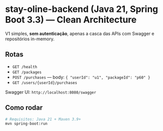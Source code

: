 # stay-oline-backend (Java 21, Spring Boot 3.3) — Clean Architecture

V1 simples, **sem autenticação**, apenas a casca das APIs com Swagger e repositórios in-memory.

## Rotas
- `GET /health`
- `GET /packages`
- `POST /purchases` — body: `{ "userId": "u1", "packageId": "p60" }`
- `GET /users/{userId}/purchases`

Swagger UI: `http://localhost:8080/swagger`

## Como rodar
```bash
# Requisitos: Java 21 + Maven 3.9+
mvn spring-boot:run
```
